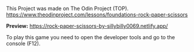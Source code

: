 This Project was made on The Odin Project (TOP). https://www.theodinproject.com/lessons/foundations-rock-paper-scissors

**Preview:** https://rock-paper-scissors-by-sillybilly0069.netlify.app/

To play this game you need to open the developer tools and go to the console (F12).